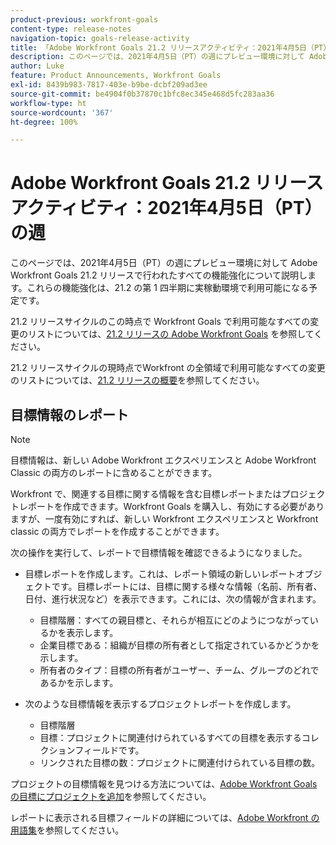 ```yaml
---
product-previous: workfront-goals
content-type: release-notes
navigation-topic: goals-release-activity
title: 「Adobe Workfront Goals 21.2 リリースアクティビティ：2021年4月5日（PT）の週」
description: このページでは、2021年4月5日（PT）の週にプレビュー環境に対して Adobe Workfront Goals 21.2 リリースで行われたすべての機能強化について説明します。これらの機能強化は、21.2 の第 1 四半期に実稼動環境で利用可能になる予定です。
author: Luke
feature: Product Announcements, Workfront Goals
exl-id: 8439b983-7817-403e-b9be-dcbf209ad3ee
source-git-commit: be4904f0b37870c1bfc8ec345e468d5fc283aa36
workflow-type: ht
source-wordcount: '367'
ht-degree: 100%

---
```


# Adobe Workfront Goals 21.2 リリースアクティビティ：2021年4月5日（PT）の週

このページでは、2021年4月5日（PT）の週にプレビュー環境に対して Adobe Workfront Goals 21.2 リリースで行われたすべての機能強化について説明します。これらの機能強化は、21.2 の第 1 四半期に実稼動環境で利用可能になる予定です。

21.2 リリースサイクルのこの時点で Workfront Goals で利用可能なすべての変更のリストについては、[21.2 リリースの Adobe Workfront Goals](../../../../product-announcements/product-releases/goals-release-activity/goals-21.2-release/goals-release-21-2.md) を参照してください。

21.2 リリースサイクルの現時点でWorkfront の全領域で利用可能なすべての変更のリストについては、[21.2 リリースの概要](../../../../product-announcements/product-releases/21.2-release-activity/21-2-release-overview.md)を参照してください。

## 目標情報のレポート

>[!NOTE]
>
>目標情報は、新しい Adobe Workfront エクスペリエンスと Adobe Workfront Classic の両方のレポートに含めることができます。

Workfront で、関連する目標に関する情報を含む目標レポートまたはプロジェクトレポートを作成できます。Workfront Goals を購入し、有効にする必要がありますが、一度有効にすれば、新しい Workfront エクスペリエンスと Workfront classic の両方でレポートを作成することができます。

次の操作を実行して、レポートで目標情報を確認できるようになりました。

* 目標レポートを作成します。これは、レポート領域の新しいレポートオブジェクトです。目標レポートには、目標に関する様々な情報（名前、所有者、日付、進行状況など）を表示できます。これには、次の情報が含まれます。

   * 目標階層：すべての親目標と、それらが相互にどのようにつながっているかを表示します。
   * 企業目標である：組織が目標の所有者として指定されているかどうかを示します。
   * 所有者のタイプ：目標の所有者がユーザー、チーム、グループのどれであるかを示します。

* 次のような目標情報を表示するプロジェクトレポートを作成します。

   * 目標階層
   * 目標：プロジェクトに関連付けられているすべての目標を表示するコレクションフィールドです。
   * リンクされた目標の数：プロジェクトに関連付けられている目標の数。

プロジェクトの目標情報を見つける方法については、[Adobe Workfront Goals の目標にプロジェクトを追加](../../../../workfront-goals/results-and-activities/connect-projects-to-goals-overview.md)を参照してください。

レポートに表示される目標フィールドの詳細については、[Adobe Workfront の用語集](../../../../workfront-basics/navigate-workfront/workfront-navigation/workfront-terminology-glossary.md)を参照してください。

